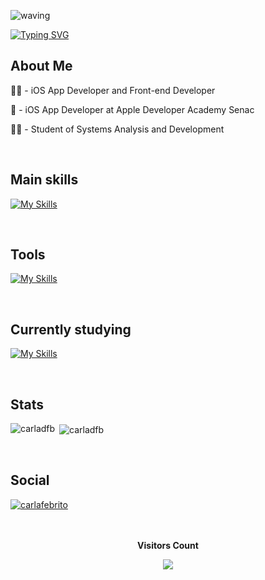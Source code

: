 ![waving](https://capsule-render.vercel.app/api?type=waving&height=150&color=4682B4)

[![Typing SVG](https://readme-typing-svg.herokuapp.com/?color=4682B4&size=35&center=true&vCenter=true&width=1000&lines=Hello,+my+name+is+Carla+Brito;Be+Welcome!+:%29)](https://git.io/typing-svg)

<h2 aling="left">About Me</h2>
<p>👩‍💻 - iOS App Developer and Front-end Developer</p>
<p>📲 - iOS App Developer at Apple Developer Academy Senac</p>
<p>👩‍🎓 - Student of Systems Analysis and Development </p>

<br>
<h2 align="left">Main skills</h2>

[![My Skills](https://skillicons.dev/icons?i=swift,html,css,js,java,mysql)](https://skillicons.dev)

<br>
<h2 align="left">Tools</h2>

[![My Skills](https://skillicons.dev/icons?i=vscode,idea,figma,git,ai,ps,wordpress)](https://skillicons.dev)

<br>
<h2 align="left">Currently studying</h2>

[![My Skills](https://skillicons.dev/icons?i=swift,react,js,java)](https://skillicons.dev)

<br>
<h2 align="left">Stats</h2>

<p><img align="left" src="https://github-readme-stats.vercel.app/api/top-langs?username=carladfb&show_icons=true&locale=en&layout=compact&bg_color=0d1117&text_color=ffffff" alt="carladfb" /></p>

<p>&nbsp;<img align="center" src="https://github-readme-stats.vercel.app/api?username=carladfb&show_icons=true&locale=en&bg_color=0d1117&text_color=ffffff" alt="carladfb" /></p>

<br>
<h2 align="left">Social</h2>
<a href="https://linkedin.com/in/carlafebrito" target="blank"><img align="center" src="https://skillicons.dev/icons?i=linkedin,)](https://skillicons.dev" alt="carlafebrito" /></a>

<br>
<br>
<div align="center">
<br><p align="centre"><b>Visitors Count</b></p>  
<p align="center"><img align="center" src="https://profile-counter.glitch.me/{carladfb}/count.svg" /></p> 
<br></div>

